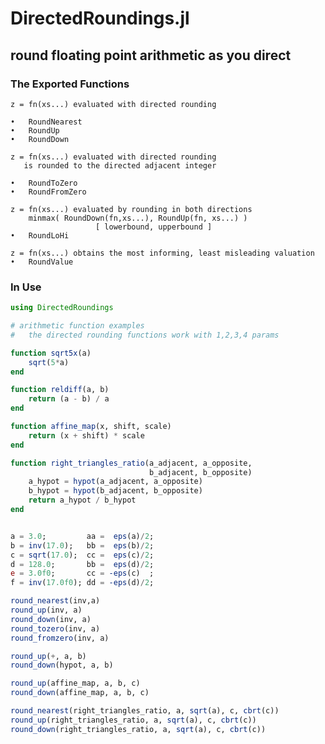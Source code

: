 # DirectedRoundings.jl

## round floating point arithmetic as you direct


### The Exported Functions

    z = fn(xs...) evaluated with directed rounding

    •   RoundNearest
    •   RoundUp
    •   RoundDown 
    
    z = fn(xs...) evaluated with directed rounding
       is rounded to the directed adjacent integer
    
    •   RoundToZero
    •   RoundFromZero
    
    z = fn(xs...) evaluated by rounding in both directions
        minmax( RoundDown(fn,xs...), RoundUp(fn, xs...) )
                       [ lowerbound, upperbound ]
    •   RoundLoHi
    
    z = fn(xs...) obtains the most informing, least misleading valuation
    •   RoundValue

### In Use

```julia
using DirectedRoundings

# arithmetic function examples
#   the directed rounding functions work with 1,2,3,4 params

function sqrt5x(a)
    sqrt(5*a)
end

function reldiff(a, b)
    return (a - b) / a
end

function affine_map(x, shift, scale)
    return (x + shift) * scale
end

function right_triangles_ratio(a_adjacent, a_opposite, 
                               b_adjacent, b_opposite)
    a_hypot = hypot(a_adjacent, a_opposite)
    b_hypot = hypot(b_adjacent, b_opposite)
    return a_hypot / b_hypot
end


a = 3.0;         aa =  eps(a)/2;
b = inv(17.0);   bb =  eps(b)/2;
c = sqrt(17.0);  cc =  eps(c)/2;
d = 128.0;       bb =  eps(d)/2;
e = 3.0f0;       cc = -eps(c)  ;
f = inv(17.0f0); dd = -eps(d)/2;

round_nearest(inv,a)
round_up(inv, a)
round_down(inv, a)
round_tozero(inv, a)
round_fromzero(inv, a)

round_up(+, a, b)
round_down(hypot, a, b)

round_up(affine_map, a, b, c)
round_down(affine_map, a, b, c)

round_nearest(right_triangles_ratio, a, sqrt(a), c, cbrt(c))
round_up(right_triangles_ratio, a, sqrt(a), c, cbrt(c))
round_down(right_triangles_ratio, a, sqrt(a), c, cbrt(c))

